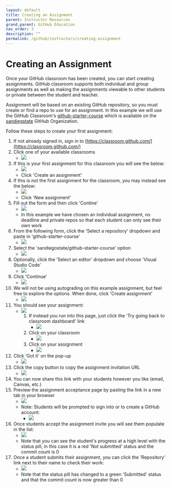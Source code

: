 ```yaml
---
layout: default
title: Creating an Assignment
parent: Instructor Resources
grand_parent: GitHub Education
nav_order: 3
description: ""
permalink: /github/instructors/creating-assignment
---
```


# Creating an Assignment
Once your GitHub classroom has been created, you can start creating assignments. GitHub classroom supports both individual and group assignments as well as making the assignments viewable to other students or private between the student and teacher.

Assignment will be based on an existing GitHub repository, so you must create or find a repo to use for an assignment. In this example we will use the GitHub Classroom's [github-starter-course](https://github.com/sandiegostate/github-starter-course) which is available on the [sandiegstate](https://github.com/sandiegostate) GitHub Organization.

Follow these steps to create your first assignment:
1. If not already signed in, sign in to [https://classroom.github.com/](https://classroom.github.com/)
1. Click one of your available classrooms
    - ![](/images/github/pick-classroom1.png)
1. If this is your first assignment for this classroom you will see the below:
    - ![](/images/github/classroom7.png)
    - Click 'Create an assignment'
1. If this is not the first assignment for the classroom, you may instead see the below:
    - ![](/images/github/new-assignment1.png)
    - Click 'New assignment'
1. Fill out the form and then click 'Contine'
    - ![](/images/github/classroom8.png)
    - In this example we have chosen an individual assignment, no deadline and private repos so that each student can only see their own work
1. From the following form, click the 'Select a repository' dropdown and paste in 'github-starter-course'
    - ![](/images/github/classroom9.png)
1. Select the 'sandiegostate/github-starter-course' option
    - ![](/images/github/classroom10.png)
1. Optionally, click the 'Select an editor' dropdown and choose 'Visual Studio Code'
    - ![](/images/github/classroom11.png)
1. Click 'Continue'
    - ![](/images/github/classroom12.png)
1. We will not be using autograding on this example assignment, but feel free to explore the options. When done, click 'Create assignment'
    - ![](/images/github/classroom13.png)
1. You should see your assignment:
    - ![](/images/github/new-assignment2.png)
        1. If instead you run into this page, just click the 'Try going back to classroom dashboard' link
            - ![](/images/github/classroom14.png)
        1. Click on your classroom
            - ![](/images/github/classroom15.png)
        1. Click on your assignment
            - ![](/images/github/classroom16.png)
1. Click 'Got it' on the pop-up
    - ![](/images/github/classroom17.png)
1. Click the copy button to copy the assignment invitation URL
    - ![](/images/github/classroom18.png)
1. You can now share this link with your students however you like (email, Canvas, etc.)
1. Preview the assignment acceptance page by pasting the link in a new tab in your browser
    - ![](/images/github/classroom19.png)
    - Note: Students will be prompted to sign into or to create a GitHub account:
        - ![](/images/github/classroom20.png)
1. Once students accept the assignment invite you will see them populate in the list:
    - ![](/images/github/classroom21.png)
    - Note that you can see the student's progress at a high level with the status pill, in this case it is a red 'Not submitted' status and the commit count is 0
1. Once a student submits their assignment, you can click the 'Repository' link next to their name to check their work:
    - ![](/images/github/classroom22.png)
    - Note that the status pill has changed to a green 'Submitted' status and that the commit count is now greater than 0